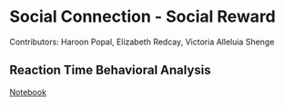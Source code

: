 # Social Connection - Social Reward
Contributors: Haroon Popal, Elizabeth Redcay, Victoria Alleluia Shenge

## Reaction Time Behavioral Analysis
[Notebook](https://hspopal.github.io/scon_social_reward/code/rt_behavioral/)
